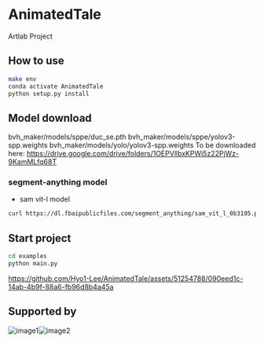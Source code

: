 # AnimatedTale
Artlab Project

## How to use
```bash
make env
conda activate AnimatedTale
python setup.py install
```

## Model download

bvh_maker/models/sppe/duc_se.pth
bvh_maker/models/sppe/yolov3-spp.weights
bvh_maker/models/yolo/yolov3-spp.weights
To be downloaded here: https://drive.google.com/drive/folders/1OEPVllbxKPWi5z22PjWz-9KamMLfq68T

### segment-anything model
- sam vit-l model
```bash
curl https://dl.fbaipublicfiles.com/segment_anything/sam_vit_l_0b3195.pth --output ./examples/sam_vit_h_4b8939.pth
```

## Start project
```bash
cd examples
python main.py
```


https://github.com/Hyo1-Lee/AnimatedTale/assets/51254788/090eed1c-14ab-4b9f-88a6-fb96d8b4a45a

## Supported by

![image1](https://github.com/Hyo1-Lee/AnimatedTale/assets/51254788/2cf499f1-10c3-4fbc-9cab-27097209a466)![image2](https://github.com/Hyo1-Lee/AnimatedTale/assets/51254788/237dd3b2-ee30-4abf-9706-9a496a2234a1)

